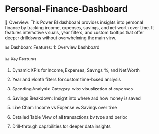 # Personal-Finance-Dashboard 
🔸 Overview:
 This Power BI dashboard provides insights into personal finance by tracking income, expenses, savings, and net worth over time. It features interactive visuals, year filters, and custom tooltips that offer deeper 
 drilldowns without overwhelming the main view.
 
 📊 Dashboard Features:
  1: Overview Dashboard
  
  
 

📊 Key Features
1. Dynamic KPIs for Income, Expenses, Savings %, and Net Worth

2. Year and Month filters for custom time-based analysis

3. Spending Analysis: Category-wise visualization of expenses

4. Savings Breakdown: Insight into where and how money is saved

5. Line Chart: Income vs Expense vs Savings over time

6. Detailed Table View of all transactions by type and period

7. Drill-through capabilities for deeper data insights

